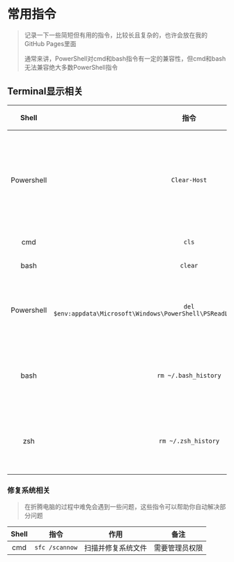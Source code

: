# 常用指令

> 记录一下一些简短但有用的指令，比较长且复杂的，也许会放在我的GitHub Pages里面
>
> 通常来讲，PowerShell对cmd和bash指令有一定的兼容性，但cmd和bash无法兼容绝大多数PowerShell指令

## Terminal显示相关

| Shell | 指令 | 作用 | 备注 |
|:---:|:---:|:---:|:---:|
|Powershell|`Clear-Host`|清屏|Alias `clear -> Clear-Host`，意味着Linux终端的`clear`也同样适用|
|cmd|`cls`|清屏||
|bash|`clear`|清屏||
|Powershell|`del $env:appdata\Microsoft\Windows\PowerShell\PSReadLine\ConsoleHost_history.txt`|删除历史记录||
|bash|`rm ~/.bash_history`|删除历史记录||
|zsh|`rm ~/.zsh_history`|删除历史记录||

### 修复系统相关

> 在折腾电脑的过程中难免会遇到一些问题，这些指令可以帮助你自动解决部分问题

|Shell|指令|作用|备注|
|:---:|:---:|:---:|:---:|
|cmd|`sfc /scannow`|扫描并修复系统文件|需要管理员权限|
